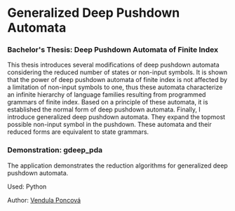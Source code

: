 # Generalized Deep Pushdown Automata

### Bachelor's Thesis: Deep Pushdown Automata of Finite Index

This thesis introduces several modifications of deep pushdown automata considering the reduced number of states or non-input symbols. It is shown that the power of deep pushdown automata of finite index is not affected by a limitation of non-input symbols to one, thus these automata characterize an infinite hierarchy of language families resulting from programmed grammars of finite index. Based on a principle of these automata, it is established the normal form of deep pushdown automata. Finally, I introduce generalized deep pushdown automata. They expand the topmost possible non-input symbol in the pushdown. These automata and their reduced forms are equivalent to state grammars.

### Demonstration: gdeep_pda

The application demonstrates the reduction algorithms for generalized deep pushdown automata.

Used: Python

Author: [Vendula Poncová](https://github.com/poncovka)

